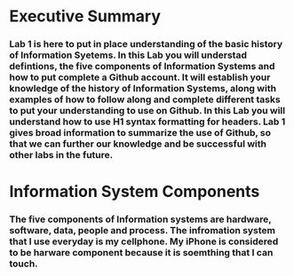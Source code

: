 <h1> Executive Summary
  <h3> Lab 1 is here to put in place understanding of the basic history of Information Syetems. In this Lab you will understad defintions, the five components of Information Systems and how to put complete a Github account. It will establish your knowledge of the history of Information Systems, along with examples of how to follow along and complete different tasks to put your understanding to use on Github. In this Lab you will understand how to use H1 syntax formatting for headers. Lab 1 gives broad information to summarize the use of Github, so that we can further our knowledge and be successful with other labs in the future. 
				
<h1> Information System Components 		
         <h3> The five components of Information systems are hardware, software, data, people and process. The infromation system that I use everyday is my cellphone. My iPhone is considered to be harware component because it is soemthing that I can touch. 
